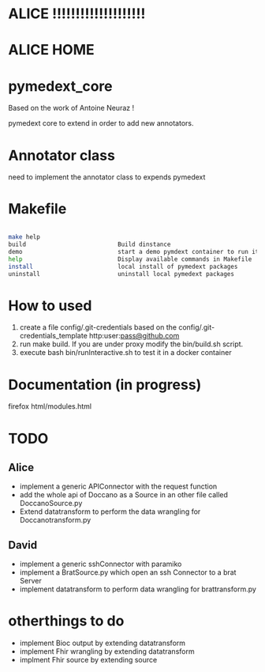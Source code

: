 # ALICE !!!!!!!!!!!!!!!!!!!!
# ALICE HOME

# pymedext_core
Based on the work of Antoine Neuraz !

pymedext core to extend in order to add new annotators.

# Annotator class
 need to implement the annotator class to expends pymedext

# Makefile

```bash

make help
build                          Build dinstance
demo                           start a demo pymdext container to run it
help                           Display available commands in Makefile
install                        local install of pymedext packages
uninstall                      uninstall local pymedext packages


```
# How to used

1) create a file config/.git-credentials based on the config/.git-credentials_template 
 http:user:pass@github.com
2) run make build. If you are under proxy modify the bin/build.sh script.
3) execute bash bin/runInteractive.sh to test it in a docker container 

# Documentation (in progress)
 firefox html/modules.html

# TODO
## Alice
- implement a generic APIConnector with the request function
- add the whole api of Doccano as a Source in an other file called DoccanoSource.py
- Extend datatransform to perform the data wrangling for Doccanotransform.py 

## David
- implement a generic sshConnector with paramiko
- implement a BratSource.py which open an ssh Connector to a brat Server
- implement datatransform to perform data wrangling for brattransform.py 


# otherthings to do
- implement Bioc output by extending datatransform
- implement Fhir wrangling by extending datatransform
- implment Fhir source by extending source
